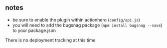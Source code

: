 ## notes
- be sure to enable the plugin within actionhero (`config/api.js`)
- you will need to add the bugsnag package (`npm install bugsnag --save`) to your package.json

There is no deployment tracking at this time